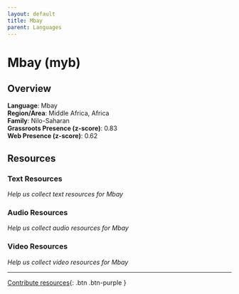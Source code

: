 ```yaml
---
layout: default
title: Mbay
parent: Languages
---
```


# Mbay (myb)

## Overview

**Language**: Mbay  
**Region/Area**: Middle Africa, Africa  
**Family**: Nilo-Saharan  
**Grassroots Presence (z-score)**: 0.83  
**Web Presence (z-score)**: 0.62  

## Resources

### Text Resources
*Help us collect text resources for Mbay*

### Audio Resources
*Help us collect audio resources for Mbay*

### Video Resources
*Help us collect video resources for Mbay*

---

[Contribute resources](https://forms.office.com/e/1SfLJx3u1r){: .btn .btn-purple }
